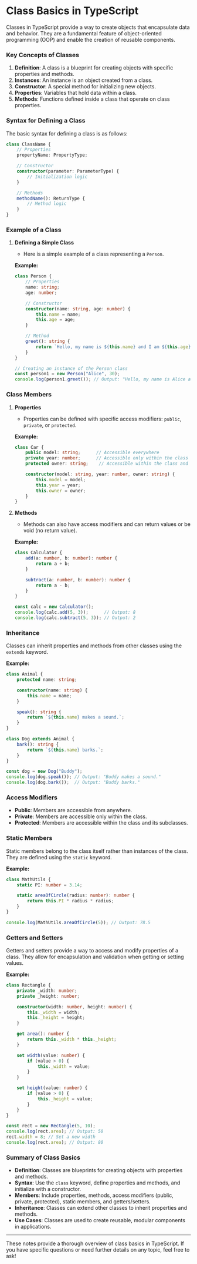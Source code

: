 # Class Basics in TypeScript

Classes in TypeScript provide a way to create objects that encapsulate data and behavior. They are a fundamental feature of object-oriented programming (OOP) and enable the creation of reusable components.

### Key Concepts of Classes

1. **Definition**: A class is a blueprint for creating objects with specific properties and methods.
2. **Instances**: An instance is an object created from a class.
3. **Constructor**: A special method for initializing new objects.
4. **Properties**: Variables that hold data within a class.
5. **Methods**: Functions defined inside a class that operate on class properties.

### Syntax for Defining a Class

The basic syntax for defining a class is as follows:

```typescript
class ClassName {
    // Properties
    propertyName: PropertyType;

    // Constructor
    constructor(parameter: ParameterType) {
        // Initialization logic
    }

    // Methods
    methodName(): ReturnType {
        // Method logic
    }
}
```

### Example of a Class

1. **Defining a Simple Class**
   - Here is a simple example of a class representing a `Person`.

   **Example:**
   ```typescript
   class Person {
       // Properties
       name: string;
       age: number;

       // Constructor
       constructor(name: string, age: number) {
           this.name = name;
           this.age = age;
       }

       // Method
       greet(): string {
           return `Hello, my name is ${this.name} and I am ${this.age} years old.`;
       }
   }

   // Creating an instance of the Person class
   const person1 = new Person("Alice", 30);
   console.log(person1.greet()); // Output: "Hello, my name is Alice and I am 30 years old."
   ```

### Class Members

1. **Properties**
   - Properties can be defined with specific access modifiers: `public`, `private`, or `protected`.

   **Example:**
   ```typescript
   class Car {
       public model: string;      // Accessible everywhere
       private year: number;      // Accessible only within the class
       protected owner: string;    // Accessible within the class and subclasses

       constructor(model: string, year: number, owner: string) {
           this.model = model;
           this.year = year;
           this.owner = owner;
       }
   }
   ```

2. **Methods**
   - Methods can also have access modifiers and can return values or be void (no return value).

   **Example:**
   ```typescript
   class Calculator {
       add(a: number, b: number): number {
           return a + b;
       }

       subtract(a: number, b: number): number {
           return a - b;
       }
   }

   const calc = new Calculator();
   console.log(calc.add(5, 3));      // Output: 8
   console.log(calc.subtract(5, 3)); // Output: 2
   ```

### Inheritance

Classes can inherit properties and methods from other classes using the `extends` keyword.

**Example:**
```typescript
class Animal {
    protected name: string;

    constructor(name: string) {
        this.name = name;
    }

    speak(): string {
        return `${this.name} makes a sound.`;
    }
}

class Dog extends Animal {
    bark(): string {
        return `${this.name} barks.`;
    }
}

const dog = new Dog("Buddy");
console.log(dog.speak()); // Output: "Buddy makes a sound."
console.log(dog.bark());  // Output: "Buddy barks."
```

### Access Modifiers

- **Public**: Members are accessible from anywhere.
- **Private**: Members are accessible only within the class.
- **Protected**: Members are accessible within the class and its subclasses.

### Static Members

Static members belong to the class itself rather than instances of the class. They are defined using the `static` keyword.

**Example:**
```typescript
class MathUtils {
    static PI: number = 3.14;

    static areaOfCircle(radius: number): number {
        return this.PI * radius * radius;
    }
}

console.log(MathUtils.areaOfCircle(5)); // Output: 78.5
```

### Getters and Setters

Getters and setters provide a way to access and modify properties of a class. They allow for encapsulation and validation when getting or setting values.

**Example:**
```typescript
class Rectangle {
    private _width: number;
    private _height: number;

    constructor(width: number, height: number) {
        this._width = width;
        this._height = height;
    }

    get area(): number {
        return this._width * this._height;
    }

    set width(value: number) {
        if (value > 0) {
            this._width = value;
        }
    }

    set height(value: number) {
        if (value > 0) {
            this._height = value;
        }
    }
}

const rect = new Rectangle(5, 10);
console.log(rect.area); // Output: 50
rect.width = 8; // Set a new width
console.log(rect.area); // Output: 80
```

### Summary of Class Basics

- **Definition**: Classes are blueprints for creating objects with properties and methods.
- **Syntax**: Use the `class` keyword, define properties and methods, and initialize with a constructor.
- **Members**: Include properties, methods, access modifiers (public, private, protected), static members, and getters/setters.
- **Inheritance**: Classes can extend other classes to inherit properties and methods.
- **Use Cases**: Classes are used to create reusable, modular components in applications.

---

These notes provide a thorough overview of class basics in TypeScript. If you have specific questions or need further details on any topic, feel free to ask!